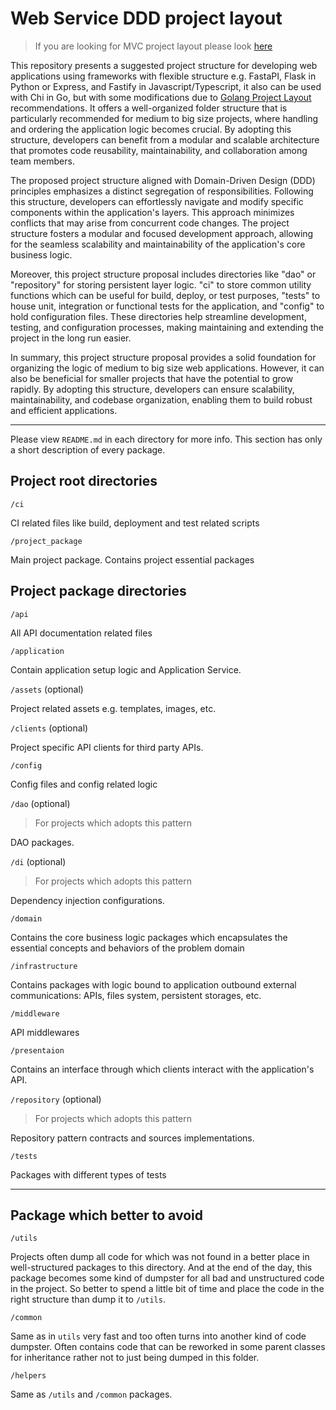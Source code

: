 
# Web Service DDD project layout

> If you are looking for MVC project layout please look [here](https://github.com/Imelstorm/web-service-mvc-project-layout)

This repository presents a suggested project structure for developing web applications using frameworks with flexible structure e.g. FastaPI, Flask in Python or Express, and Fastify in Javascript/Typescript, it also can be used with Chi in Go, but with some modifications due to [Golang Project Layout](https://github.com/golang-standards/project-layout) recommendations. It offers a well-organized folder structure that is particularly recommended for medium to big size projects, where handling and ordering the application logic becomes crucial. By adopting this structure, developers can benefit from a modular and scalable architecture that promotes code reusability, maintainability, and collaboration among team members.

The proposed project structure aligned with Domain-Driven Design (DDD) principles emphasizes a distinct segregation of responsibilities. Following this structure, developers can effortlessly navigate and modify specific components within the application's layers. This approach minimizes conflicts that may arise from concurrent code changes. The project structure fosters a modular and focused development approach, allowing for the seamless scalability and maintainability of the application's core business logic.

Moreover, this project structure proposal includes directories like "dao" or "repository" for storing persistent layer logic. "ci" to store common utility functions which can be useful for build, deploy, or test purposes, "tests" to house unit, integration or functional tests for the application, and "config" to hold configuration files. These directories help streamline development, testing, and configuration processes, making maintaining and extending the project in the long run easier.

In summary, this project structure proposal provides a solid foundation for organizing the logic of medium to big size web applications. However, it can also be beneficial for smaller projects that have the potential to grow rapidly. By adopting this structure, developers can ensure scalability, maintainability, and codebase organization, enabling them to build robust and efficient applications.

---

Please view `README.md` in each directory for more info. This section has only a short description of every package.

## Project root directories

`/ci`

CI related files like build, deployment and test related scripts

`/project_package`

Main project package. Contains project essential packages

## Project package directories

`/api`

All API documentation related files

`/application`

Contain application setup logic and Application Service.

`/assets` (optional)

Project related assets e.g. templates, images, etc.

`/clients` (optional)

Project specific API clients for third party APIs.

`/config`

Config files and config related logic

`/dao` (optional)

> For projects which adopts this pattern

DAO packages.

`/di` (optional)

> For projects which adopts this pattern

Dependency injection configurations.

`/domain`

Contains the core business logic packages which encapsulates the essential concepts and behaviors of the problem domain

`/infrastructure`

Contains packages with logic bound to application outbound external communications: APIs, files system, persistent storages, etc.

`/middleware`

API middlewares

`/presentaion`

Contains an interface through which clients interact with the application's API.

`/repository` (optional)

> For projects which adopts this pattern

Repository pattern contracts and sources implementations.

`/tests`

Packages with different types of tests

---

## Package which better to avoid

`/utils`

Projects often dump all code for which was not found in a better place in well-structured packages to this directory.
And at the end of the day, this package becomes some kind of dumpster for all bad and unstructured code in the project.
So better to spend a little bit of time and place the code in the right structure than dump it to `/utils`.

`/common`

Same as in `utils` very fast and too often turns into another kind of code dumpster. Often contains code that can be reworked in some parent classes for inheritance rather not to just being dumped in this folder.

`/helpers`

Same as `/utils` and `/common` packages.